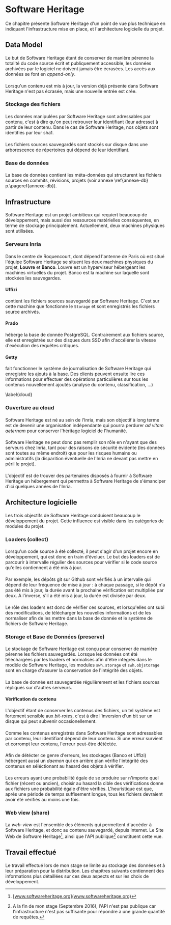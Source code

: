 # Software Heritage

Ce chapitre présente Software Heritage d'un point de vue plus
technique en indiquant l'infrastructure mise en place, et
l'architecture logicielle du projet.

## Data Model

####

Le but de Software Heritage étant de conserver de manière pérenne la
totalité du code source écrit et publiquement accessible, les données
archivées par le logiciel ne doivent jamais être écrasées. Les accès
aux données se font en *append-only*.

####

Lorsqu'un contenu est mis à jour, la version déjà présente dans
Software Heritage n'est pas écrasée, mais une nouvelle entrée est
crée.

### Stockage des fichiers

####

Les données manipulées par Software Heritage sont adressables par
contenu, c'est à dire qu'on peut retrouver leur identifiant (leur
adresse) à partir de leur contenu. Dans le cas de Software Heritage,
nos objets sont identifiés par leur sha1.

####

Les fichiers sources sauvegardés sont stockés sur disque dans une
arborescence de répertoires qui dépend de leur identifiant.

### Base de données

####

La base de données contient les méta-données qui structurent les
fichiers sources en commits, révisions, projets (voir annexe
\ref{annexe-db} p.\pageref{annexe-db}).


## Infrastructure

####

Software Heritage est un projet ambitieux qui requiert beaucoup de
développement, mais aussi des ressources matérielles conséquentes, en
terme de stockage principalement. Actuellement, deux machines
physiques sont utilisées.

### Serveurs Inria

####

Dans le centre de Roquencourt, dont dépend l'antenne de Paris où est
situé l'équipe Software Heritage se situent les deux machines
physiques du projet, **Louvre** et **Banco**. Louvre est un
hyperviseur hébergeant les machines virtuelles du projet. Banco est la
machine sur laquelle sont stockées les sauvegardes.

#### Uffizi

contient les fichiers sources sauvegardé par Software Heritage. C'est
sur cette machine que fonctionne le `Storage` et sont enregistrés les
fichiers source archivés.

#### Prado

héberge la base de donnée PostgreSQL. Contrairement aux fichiers
source, elle est enregistrée sur des disques durs SSD afin d'accélérer
la vitesse d'exécution des requêtes critiques.

<!-- #### Pergamon -->

<!-- #### Moma -->

<!-- #### Tate -->

#### Getty

fait fonctionner le système de journalisation de Software Heritage qui
enregistre les ajouts à la base. Des clients peuvent ensuite lire ces
informations pour effectuer des opérations particulières sur tous les
contenus nouvellement ajoutés (analyse du contenu, classification,
...)

\label{cloud}

### Ouverture au cloud

####

Software Heritage est né au sein de l'Inria, mais son objectif à long
terme est de devenir une organisation indépendante qui pourra perdurer
*ad vitam aeternam* pour conserver l'héritage logiciel de l'humanité.

####

Software Heritage ne peut donc pas remplir son rôle en n'ayant que des
serveurs chez Inria, tant pour des raisons de sécurité évidente (les
données sont toutes au même endroit) que pour les risques humains ou
administratifs (la disparition éventuelle de l'Inria ne devant pas
mettre en péril le projet).

####

L'objectif est de trouver des partenaires disposés à fournir à
Software Heritage un hébergement qui permettra à Software Heritage de
s'émanciper d'ici quelques années de l'Inria.


## Architecture logicielle

####

Les trois objectifs de Software Heritage conduisent beaucoup le
développement du projet. Cette influence est visible dans les
catégories de modules du projet.

### Loaders (collect)

####

Lorsqu'un code source à été collecté, il peut s'agir d'un projet
encore en développement, qui est donc en train d'évoluer. Le but des
loaders est de parcourir à intervalle régulier des sources pour
vérifier si le code source qu'elles contiennent à été mis à jour.

####

Par exemple, les dépôts git sur Github sont vérifiés à un intervalle
qui dépend de leur fréquence de mise à jour : à chaque passage, si le
dépôt n'a pas été mis à jour, la durée avant la prochaine vérification
est multipliée par deux. A l'inverse, s'il a été mis à jour, la durée
est divisée par deux.

####

Le rôle des loaders est donc de vérifier ces sources, et lorsqu'elles
ont subi des modifications, de télécharger les nouvelles informations
et de les normaliser afin de les mettre dans la base de donnée et le
système de fichiers de Software Heritage.

### Storage et Base de Données (preserve)

####

Le stockage de Software Heritage est conçu pour conserver de manière
pérenne les fichiers sauvegardés. Lorsque les données ont été
téléchargées par les loaders et normalisés afin d'être intégrés dans
le modèle de Software Heritage, les modules `swh.storage` et
`swh.objstorage` sont en charge d'assurer la conservation de
l'intégrité des objets.

####

La base de donnée est sauvegardée régulièrement et les fichiers
sources répliqués sur d'autres serveurs.

#### Vérification du contenu

L'objectif étant de conserver les contenus des fichiers, un tel
système est fortement sensible aux *bit-rote*s, c'est à dire
l'inversion d'un bit sur un disque qui peut subvenir occasionellement.

####

Comme les contenus enregistrés dans Software Heritage sont adressables
par contenu, leur identifiant dépend de leur contenu. Si une erreur
survient et corrompt leur contenu, l'erreur peut-être détéctée.

####

Afin de détécter ce genre d'erreurs, les stockages (Banco et Uffizi)
hébergent aussi un *daemon* qui en arrière plan vérifie l'intégrité
des contenus en séléctionant au hasard des objets à vérifier.

####

Les erreurs ayant une probabilité égale de se produire sur n'importe
quel fichier (récent ou ancien), choisir au hasard la cible des
vérifications donne aux fichiers une probabilité égale d'être
vérifiés. L'heuristique est que, après une période de temps
suffisement longue, tous les fichiers devraient avoir été vérifiés au
moins une fois.


### Web view (share)

####

La *web-view* est l'ensemble des éléments qui permettent d'accéder à
Software Heritage, et donc au contenu sauvegardé, depuis Internet. Le
Site Web de Software Heritage[^site-web], ainsi que l'API
publique[^api-publique-not-yet] constituent cette vue.

[^site-web]: [www.softwareheritage.org](www.softwareheritage.org)

[^api-publique-not-yet]: A la fin de mon stage (Septembre 2016), l'API
    n'est pas publique car l'infrastructure n'est pas suffisante pour
    répondre à une grande quantité de requêtes.

## Travail effectué

####

Le travail effectué lors de mon stage se limite au stockage des
données et à leur préparation pour la distribution. Les chapitres
suivants contiennent des informations plus détaillées sur ces deux
aspects et sur les choix de développement.
